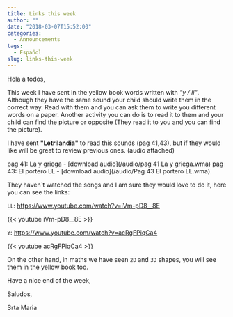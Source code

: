 ```yaml
---
title: Links this week
author: ""
date: "2018-03-07T15:52:00"
categories:
  - Announcements
tags:
  - Español
slug: links-this-week
---
```


Hola a todos,

This week I have sent in the yellow book words written with *"y / ll"*. Although they have the same sound your child should write them in the correct way. Read with them and you can ask them to write you different words on a paper.
Another activity you can do is to read it to them and your child can find the picture or opposite (They read it to you and you can find the picture).

I have sent **"Letrilandia"** to read this sounds (pag 41,43), but if they would like will be great to review previous ones. (audio attached)

pag 41: La y griega - [download audio](/audio/pag 41 La y griega.wma)
pag 43: El portero LL - [download audio](/audio/Pag 43 El portero LL.wma)

They haven´t watched the songs and I am sure they would love to do it, here you can see the links:

`LL`: https://www.youtube.com/watch?v=iVm-pD8__8E

{{< youtube iVm-pD8__8E >}}
<br/>

`Y`: https://www.youtube.com/watch?v=acRgFPiqCa4

{{< youtube acRgFPiqCa4 >}}
<br/>

On the other hand, in maths we have seen `2D` and `3D` shapes, you will see them in the yellow book too.

Have a nice end of the week,

Saludos,

Srta Maria